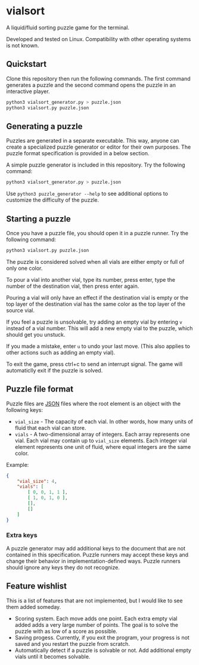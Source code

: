 # vialsort

A liquid/fluid sorting puzzle game for the terminal.

Developed and tested on Linux. Compatibility with other operating systems is not known.


## Quickstart

Clone this repository then run the following commands. The first command generates a puzzle and the second command opens the puzzle in an interactive player.

```bash
python3 vialsort_generator.py > puzzle.json
python3 vialsort.py puzzle.json
```


## Generating a puzzle

Puzzles are generated in a separate executable. This way, anyone can create a specialized puzzle generator or editor for their own purposes. The puzzle format specification is provided in a below section.

A simple puzzle generator is included in this repository. Try the following command:

```bash
python3 vialsort_generator.py > puzzle.json
```

Use `python3 puzzle_generator --help` to see additional options to customize the difficulty of the puzzle.


## Starting a puzzle

Once you have a puzzle file, you should open it in a puzzle runner. Try the following command:

```bash
python3 vialsort.py puzzle.json
```

The puzzle is considered solved when all vials are either empty or full of only one color.

To pour a vial into another vial, type its number, press enter, type the number of the destination vial, then press enter again.

Pouring a vial will only have an effect if the destination vial is empty or the top layer of the destination vial has the same color as the top layer of the source vial.

If you feel a puzzle is unsolvable, try adding an empty vial by entering `v` instead of a vial number. This will add a new empty vial to the puzzle, which should get you unstuck.

If you made a mistake, enter `u` to undo your last move. (This also applies to other actions such as adding an empty vial).

To exit the game, press ctrl+c to send an interrupt signal. The game will automaticlly exit if the puzzle is solved.


## Puzzle file format

Puzzle files are [JSON](https://www.json.org) files where the root element is an object with the following keys:

- `vial_size` - The capacity of each vial. In other words, how many units of fluid that each vial can store.
- `vials` - A two-dimensional array of integers. Each array represents one vial. Each vial may contain up to `vial_size` elements. Each integer vial element represents one unit of fluid, where equal integers are the same color.

Example:

```json
{
    "vial_size": 4,
    "vials": [
        [ 0, 0, 1, 1 ],
        [ 1, 0, 1, 0 ],
        [],
        []
    ]
}
```


### Extra keys

A puzzle generator may add additional keys to the document that are not contained in this specification. Puzzle runners may accept these keys and change their behavior in implementation-defined ways. Puzzle runners should ignore any keys they do not recognize.


## Feature wishlist

This is a list of features that are not implemented, but I would like to see them added someday.

- Scoring system. Each move adds one point. Each extra empty vial added adds a very large number of points. The goal is to solve the puzzle with as low of a score as possible.
- Saving progess. Currently, if you exit the program, your progress is not saved and you restart the puzzle from scratch.
- Automatically detect if a puzzle is solvable or not. Add additional empty vials until it becomes solvable.

